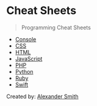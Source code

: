 # Cheat Sheets

> Programming Cheat Sheets

* [Console](/console/README.md)
* [CSS](/css/README.md)
* [HTML](/html/README.md)
* [JavaScript](/javascript/README.md)
* [PHP](/php/README.md)
* [Python](/python/README.md)
* [Ruby](/ruby/README.md)
* [Swift](/swift/README.md)

Created by: [Alexander Smith](https://www.github.com/alexandercsmith)
